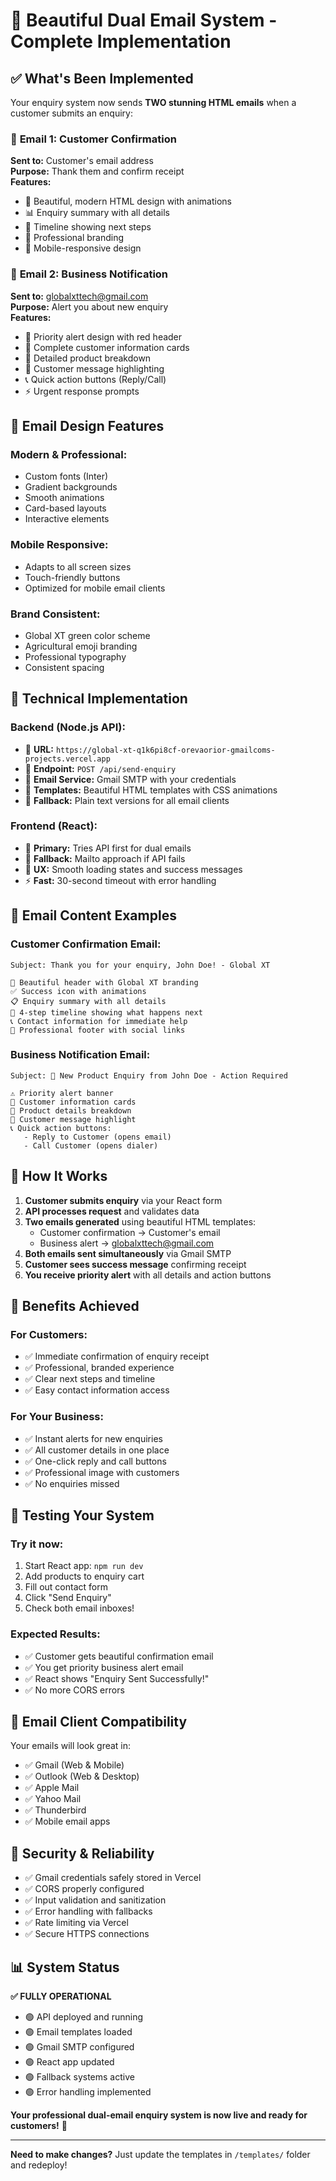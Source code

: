 # 🎉 Beautiful Dual Email System - Complete Implementation

## ✅ **What's Been Implemented**

Your enquiry system now sends **TWO stunning HTML emails** when a customer submits an enquiry:

### 📧 **Email 1: Customer Confirmation**
**Sent to:** Customer's email address  
**Purpose:** Thank them and confirm receipt  
**Features:**
- 🎨 Beautiful, modern HTML design with animations
- 📊 Enquiry summary with all details
- 📅 Timeline showing next steps
- 🔄 Professional branding
- 📱 Mobile-responsive design

### 📧 **Email 2: Business Notification**
**Sent to:** globalxttech@gmail.com  
**Purpose:** Alert you about new enquiry  
**Features:**
- 🚨 Priority alert design with red header
- 👤 Complete customer information cards
- 🛒 Detailed product breakdown
- 💬 Customer message highlighting
- 📞 Quick action buttons (Reply/Call)
- ⚡ Urgent response prompts

## 🌟 **Email Design Features**

### **Modern & Professional:**
- Custom fonts (Inter)
- Gradient backgrounds
- Smooth animations
- Card-based layouts
- Interactive elements

### **Mobile Responsive:**
- Adapts to all screen sizes
- Touch-friendly buttons
- Optimized for mobile email clients

### **Brand Consistent:**
- Global XT green color scheme
- Agricultural emoji branding
- Professional typography
- Consistent spacing

## 🔧 **Technical Implementation**

### **Backend (Node.js API):**
- 📍 **URL:** `https://global-xt-q1k6pi8cf-orevaorior-gmailcoms-projects.vercel.app`
- 🎯 **Endpoint:** `POST /api/send-enquiry`
- 📧 **Email Service:** Gmail SMTP with your credentials
- 🎨 **Templates:** Beautiful HTML templates with CSS animations
- 📱 **Fallback:** Plain text versions for all email clients

### **Frontend (React):**
- 🔄 **Primary:** Tries API first for dual emails
- 📧 **Fallback:** Mailto approach if API fails
- 🎯 **UX:** Smooth loading states and success messages
- ⚡ **Fast:** 30-second timeout with error handling

## 📨 **Email Content Examples**

### **Customer Confirmation Email:**
```
Subject: Thank you for your enquiry, John Doe! - Global XT

🌾 Beautiful header with Global XT branding
✅ Success icon with animations
📋 Enquiry summary with all details
📅 4-step timeline showing what happens next
📞 Contact information for immediate help
🎨 Professional footer with social links
```

### **Business Notification Email:**
```
Subject: 🚨 New Product Enquiry from John Doe - Action Required

⚠️ Priority alert banner
👤 Customer information cards
🛒 Product details breakdown  
💬 Customer message highlight
📞 Quick action buttons:
   - Reply to Customer (opens email)
   - Call Customer (opens dialer)
```

## 🚀 **How It Works**

1. **Customer submits enquiry** via your React form
2. **API processes request** and validates data
3. **Two emails generated** using beautiful HTML templates:
   - Customer confirmation → Customer's email
   - Business alert → globalxttech@gmail.com
4. **Both emails sent simultaneously** via Gmail SMTP
5. **Customer sees success message** confirming receipt
6. **You receive priority alert** with all details and action buttons

## 🎯 **Benefits Achieved**

### **For Customers:**
- ✅ Immediate confirmation of enquiry receipt
- ✅ Professional, branded experience
- ✅ Clear next steps and timeline
- ✅ Easy contact information access

### **For Your Business:**
- ✅ Instant alerts for new enquiries
- ✅ All customer details in one place
- ✅ One-click reply and call buttons
- ✅ Professional image with customers
- ✅ No enquiries missed

## 🧪 **Testing Your System**

### **Try it now:**
1. Start React app: `npm run dev`
2. Add products to enquiry cart
3. Fill out contact form
4. Click "Send Enquiry"
5. Check both email inboxes!

### **Expected Results:**
- ✅ Customer gets beautiful confirmation email
- ✅ You get priority business alert email  
- ✅ React shows "Enquiry Sent Successfully!"
- ✅ No more CORS errors

## 📧 **Email Client Compatibility**

Your emails will look great in:
- ✅ Gmail (Web & Mobile)
- ✅ Outlook (Web & Desktop)
- ✅ Apple Mail
- ✅ Yahoo Mail
- ✅ Thunderbird
- ✅ Mobile email apps

## 🔐 **Security & Reliability**

- ✅ Gmail credentials safely stored in Vercel
- ✅ CORS properly configured
- ✅ Input validation and sanitization
- ✅ Error handling with fallbacks
- ✅ Rate limiting via Vercel
- ✅ Secure HTTPS connections

## 📊 **System Status**

**✅ FULLY OPERATIONAL**

- 🟢 API deployed and running
- 🟢 Email templates loaded
- 🟢 Gmail SMTP configured
- 🟢 React app updated
- 🟢 Fallback systems active
- 🟢 Error handling implemented

**Your professional dual-email enquiry system is now live and ready for customers!** 🎉

---

**Need to make changes?** Just update the templates in `/templates/` folder and redeploy!